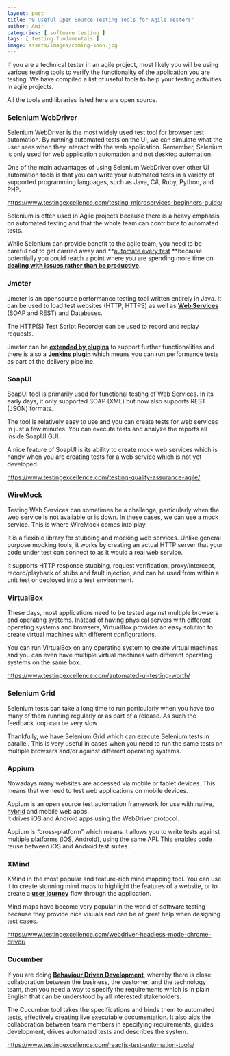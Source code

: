 ```yaml
---
layout: post
title: "9 Useful Open Source Testing Tools for Agile Testers"
author: Amir
categories: [ software testing ]
tags: [ testing fundamentals ]
image: assets/images/coming-soon.jpg
---
```


If you are a technical tester in an agile project, most likely you will be using various testing tools to verify the functionality of the application you are testing. We have compiled a list of useful tools to help your testing activities in agile projects.

All the tools and libraries listed here are open source.

### **Selenium WebDriver**

Selenium WebDriver is the most widely used test tool for browser test automation. By running automated tests on the UI, we can simulate what the user sees when they interact with the web application. Remember, Selenium is only used for web application automation and not desktop automation.

One of the main advantages of using Selenium WebDriver over other UI automation tools is that you can write your automated tests in a variety of supported programming languages, such as Java, C#, Ruby, Python, and PHP.

https://www.testingexcellence.com/testing-microservices-beginners-guide/

Selenium is often used in Agile projects because there is a heavy emphasis on automated testing and that the whole team can contribute to automated tests.

While Selenium can provide benefit to the agile team, you need to be careful not to get carried away and **[automate every test](http://www.testingexcellence.com/why-would-you-want-to-automate-a-test/) **because potentially you could reach a point where you are spending more time on **[dealing with issues rather than be productive](http://www.testingexcellence.com/is-automated-testing-on-the-ui-worth-the-effort/).**

### **Jmeter**

Jmeter is an opensource performance testing tool written entirely in Java. It can be used to load test websites (HTTP, HTTPS) as well as **[Web Services](http://www.testingexcellence.com/what-is-a-web-service/)** (SOAP and REST) and Databases.

The HTTP(S) Test Script Recorder can be used to record and replay requests.

Jmeter can be **[extended by plugins](http://jmeter-plugins.org/)** to support further functionalities and there is also a **[Jenkins plugin](https://wiki.jenkins-ci.org/display/JENKINS/Performance+Plugin)** which means you can run performance tests as part of the delivery pipeline.

### **SoapUI**

SoapUI tool is primarily used for functional testing of Web Services. In its early days, it only supported SOAP (XML) but now also supports REST (JSON) formats.

The tool is relatively easy to use and you can create tests for web services in just a few minutes. You can execute tests and analyze the reports all inside SoapUI GUI.

A nice feature of SoapUI is its ability to create mock web services which is handy when you are creating tests for a web service which is not yet developed.

https://www.testingexcellence.com/testing-quality-assurance-agile/

### **WireMock**

Testing Web Services can sometimes be a challenge, particularly when the web service is not available or is down. In these cases, we can use a mock service. This is where WireMock comes into play.

It is a flexible library for stubbing and mocking web services. Unlike general purpose mocking tools, it works by creating an actual HTTP server that your code under test can connect to as it would a real web service.

It supports HTTP response stubbing, request verification, proxy/intercept, record/playback of stubs and fault injection, and can be used from within a unit test or deployed into a test environment.

### **VirtualBox**

These days, most applications need to be tested against multiple browsers and operating systems. Instead of having physical servers with different operating systems and browsers, VirtualBox provides an easy solution to create virtual machines with different configurations.

You can run VirtualBox on any operating system to create virtual machines and you can even have multiple virtual machines with different operating systems on the same box.

https://www.testingexcellence.com/automated-ui-testing-worth/

### **Selenium Grid**

Selenium tests can take a long time to run particularly when you have too many of them running regularly or as part of a release. As such the feedback loop can be very slow

Thankfully, we have Selenium Grid which can execute Selenium tests in parallel. This is very useful in cases when you need to run the same tests on multiple browsers and/or against different operating systems.

### **Appium**

Nowadays many websites are accessed via mobile or tablet devices. This means that we need to test web applications on mobile devices.

<span data-localize="jumbotron-p-pt1">Appium is an open source test automation framework for use with native,</span> [<span data-localize="jumbotron-p-pt2">hybrid</span>](http://appium.io/slate/en/master/#hybrid.md) <span data-localize="jumbotron-p-pt3">and mobile web apps.</span>  
<span data-localize="jumbotron-p-pt4">It drives iOS and Android apps using the WebDriver protocol.</span>

Appium is “cross-platform” which means it allows you to write tests against multiple platforms (iOS, Android), using the same API. This enables code reuse between iOS and Android test suites.

### **XMind**

XMind in the most popular and feature-rich mind mapping tool. You can use it to create stunning mind maps to highlight the features of a website, or to create a **[user journey](http://www.testingexcellence.com/can-you-really-automate-a-user-journey/)** flow through the application.

Mind maps have become very popular in the world of software testing because they provide nice visuals and can be of great help when designing test cases.

https://www.testingexcellence.com/webdriver-headless-mode-chrome-driver/

### **Cucumber**

If you are doing **[Behaviour Driven Development](http://www.testingexcellence.com/bdd-guidelines-best-practices/)**, whereby there is close collaboration between the business, the customer, and the technology team, then you need a way to specify the requirements which is in plain English that can be understood by all interested stakeholders.

The Cucumber tool takes the specifications and binds them to automated tests, effectively creating live executable documentation. It also aids the collaboration between team members in specifying requirements, guides development, drives automated tests and describes the system.

https://www.testingexcellence.com/reactjs-test-automation-tools/